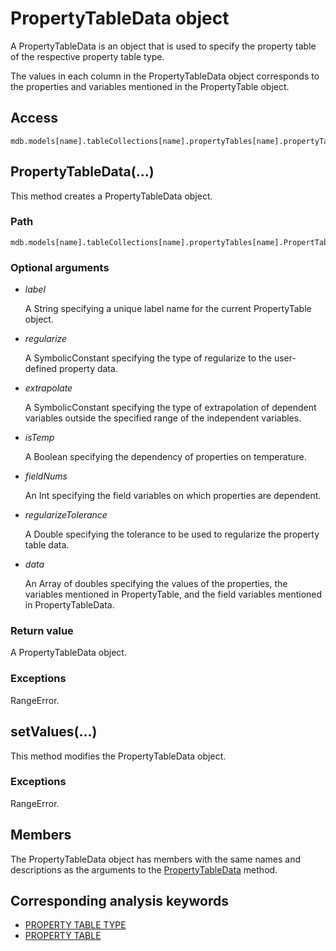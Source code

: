 # PropertyTableData object

A PropertyTableData is an object that is used to specify the property table of the respective property table type.

The values in each column in the PropertyTableData object corresponds to the properties and variables mentioned in the PropertyTable object.

## Access

```
mdb.models[name].tableCollections[name].propertyTables[name].propertyTableDatas[name]
```

## PropertyTableData(...)



This method creates a PropertyTableData object.



### Path

```
mdb.models[name].tableCollections[name].propertyTables[name].PropertTableData
```

### Optional arguments

- *label*

  A String specifying a unique label name for the current PropertyTable object.

- *regularize*

  A SymbolicConstant specifying the type of regularize to the user-defined property data.

- *extrapolate*

  A SymbolicConstant specifying the type of extrapolation of dependent variables outside the specified range of the independent variables.

- *isTemp*

  A Boolean specifying the dependency of properties on temperature.

- *fieldNums*

  An Int specifying the field variables on which properties are dependent.

- *regularizeTolerance*

  A Double specifying the tolerance to be used to regularize the property table data.

- *data*

  An Array of doubles specifying the values of the properties, the variables mentioned in PropertyTable, and the field variables mentioned in PropertyTableData.

### Return value

A PropertyTableData object.

### Exceptions

RangeError.



## setValues(...)



This method modifies the PropertyTableData object.



### Exceptions

RangeError.



## Members

The PropertyTableData object has members with the same names and descriptions as the arguments to the [PropertyTableData](https://help.3ds.com/2022/english/DSSIMULIA_Established/SIMACAEKERRefMap/simaker-c-propertytabledatapyc.htm?ContextScope=all#simaker-propertytabledatapropertytabledatapyc) method.



## Corresponding analysis keywords

- [PROPERTY TABLE TYPE](https://help.3ds.com/2022/english/DSSIMULIA_Established/SIMACAEKEYRefMap/simakey-r-propertytabletype.htm?ContextScope=all#simakey-r-propertytabletype)
- [PROPERTY TABLE](https://help.3ds.com/2022/english/DSSIMULIA_Established/SIMACAEKEYRefMap/simakey-r-propertytable.htm?ContextScope=all#simakey-r-propertytable)